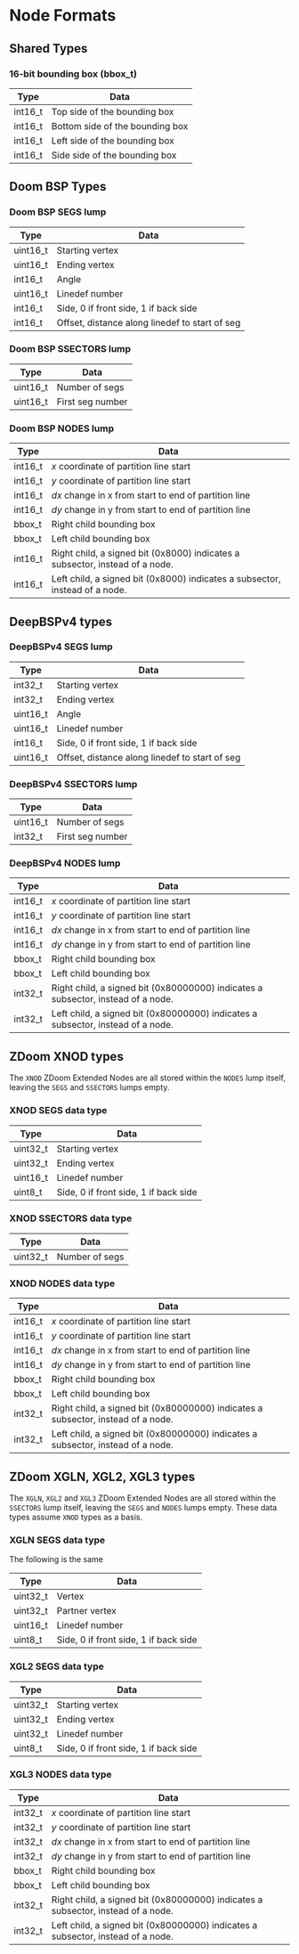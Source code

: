 # Node Formats

## Shared Types

### 16-bit bounding box (bbox_t)

| Type    | Data |
|---------|------|
| int16_t | Top side of the bounding box |
| int16_t | Bottom side of the bounding box |
| int16_t | Left side of the bounding box |
| int16_t | Side side of the bounding box |

## Doom BSP Types

### Doom BSP SEGS lump

| Type     | Data |
|----------|------|
| uint16_t | Starting vertex |
| uint16_t | Ending vertex |
| int16_t  | Angle |
| uint16_t | Linedef number |
| int16_t  | Side, 0 if front side, 1 if back side |
| int16_t  | Offset, distance along linedef to start of seg |

### Doom BSP SSECTORS lump

| Type | Data |
|----------|--|
| uint16_t | Number of segs |
| uint16_t | First seg number |

### Doom BSP NODES lump

| Type    | Data |
|---------|------|
| int16_t | _x_ coordinate of partition line start |
| int16_t | _y_ coordinate of partition line start |
| int16_t | _dx_ change in x from start to end of partition line |
| int16_t | _dy_ change in y from start to end of partition line |
| bbox_t  | Right child bounding box |
| bbox_t  | Left child bounding box |
| int16_t | Right child, a signed bit (0x8000) indicates a subsector, instead of a node. |
| int16_t | Left child, a signed bit (0x8000) indicates a subsector, instead of a node.  |


## DeepBSPv4 types

### DeepBSPv4 SEGS lump

| Type     | Data |
|----------|------|
| int32_t  | Starting vertex |
| int32_t  | Ending vertex |
| uint16_t | Angle |
| uint16_t | Linedef number |
| int16_t  | Side, 0 if front side, 1 if back side |
| uint16_t | Offset, distance along linedef to start of seg |

### DeepBSPv4 SSECTORS lump

| Type     | Data |
|----------|------|
| uint16_t | Number of segs |
| int32_t  | First seg number |

### DeepBSPv4 NODES lump

| Type    | Data |
|---------|------|
| int16_t | _x_ coordinate of partition line start |
| int16_t | _y_ coordinate of partition line start |
| int16_t | _dx_ change in x from start to end of partition line |
| int16_t | _dy_ change in y from start to end of partition line |
| bbox_t  | Right child bounding box |
| bbox_t  | Left child bounding box |
| int32_t | Right child, a signed bit (0x80000000) indicates a subsector, instead of a node. |
| int32_t | Left child, a signed bit (0x80000000) indicates a subsector, instead of a node.  |


## ZDoom XNOD types

The `XNOD` ZDoom Extended Nodes are all stored within the `NODES` lump itself, leaving the `SEGS` and `SSECTORS` lumps empty.

### XNOD SEGS data type

| Type     | Data |
|----------|------|
| uint32_t | Starting vertex |
| uint32_t | Ending vertex |
| uint16_t | Linedef number |
| uint8_t  | Side, 0 if front side, 1 if back side |

### XNOD SSECTORS data type

| Type     | Data |
|----------|------|
| uint32_t | Number of segs |

### XNOD NODES data type

| Type    | Data |
|---------|------|
| int16_t | _x_ coordinate of partition line start |
| int16_t | _y_ coordinate of partition line start |
| int16_t | _dx_ change in x from start to end of partition line |
| int16_t | _dy_ change in y from start to end of partition line |
| bbox_t  | Right child bounding box |
| bbox_t  | Left child bounding box |
| int32_t | Right child, a signed bit (0x80000000) indicates a subsector, instead of a node. |
| int32_t | Left child, a signed bit (0x80000000) indicates a subsector, instead of a node.  |


## ZDoom XGLN, XGL2, XGL3 types

The `XGLN`, `XGL2` and `XGL3` ZDoom Extended Nodes are all stored within the `SSECTORS` lump itself, leaving the `SEGS` and `NODES` lumps empty. These data types assume `XNOD` types as a basis.

### XGLN SEGS data type

The following is the same

| Type     | Data |
|----------|------|
| uint32_t | Vertex |
| uint32_t | Partner vertex |
| uint16_t | Linedef number |
| uint8_t  | Side, 0 if front side, 1 if back side |

### XGL2 SEGS data type

| Type     | Data |
|----------|------|
| uint32_t | Starting vertex |
| uint32_t | Ending vertex |
| uint32_t | Linedef number |
| uint8_t  | Side, 0 if front side, 1 if back side |


### XGL3 NODES data type

| Type    | Data |
|---------|------|
| int32_t | _x_ coordinate of partition line start |
| int32_t | _y_ coordinate of partition line start |
| int32_t | _dx_ change in x from start to end of partition line |
| int32_t | _dy_ change in y from start to end of partition line |
| bbox_t  | Right child bounding box |
| bbox_t  | Left child bounding box |
| int32_t | Right child, a signed bit (0x80000000) indicates a subsector, instead of a node. |
| int32_t | Left child, a signed bit (0x80000000) indicates a subsector, instead of a node.  |
